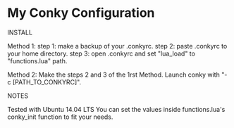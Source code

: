 # My Conky Configuration
INSTALL

Method 1:
step 1: make a backup of your .conkyrc.
step 2: paste .conkyrc to your home directory.
step 3: open .conkyrc and set "lua_load" to "functions.lua" path.

Method 2:
Make the steps 2 and 3 of the 1rst Method.
Launch conky with "-c [PATH_TO_CONKYRC]".

NOTES

Tested with Ubuntu 14.04 LTS
You can set the values inside functions.lua's conky_init function to fit your needs.